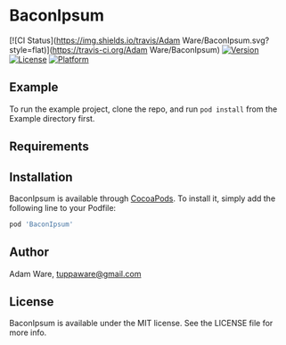 # BaconIpsum

[![CI Status](https://img.shields.io/travis/Adam Ware/BaconIpsum.svg?style=flat)](https://travis-ci.org/Adam Ware/BaconIpsum)
[![Version](https://img.shields.io/cocoapods/v/BaconIpsum.svg?style=flat)](https://cocoapods.org/pods/BaconIpsum)
[![License](https://img.shields.io/cocoapods/l/BaconIpsum.svg?style=flat)](https://cocoapods.org/pods/BaconIpsum)
[![Platform](https://img.shields.io/cocoapods/p/BaconIpsum.svg?style=flat)](https://cocoapods.org/pods/BaconIpsum)

## Example

To run the example project, clone the repo, and run `pod install` from the Example directory first.

## Requirements

## Installation

BaconIpsum is available through [CocoaPods](https://cocoapods.org). To install
it, simply add the following line to your Podfile:

```ruby
pod 'BaconIpsum'
```

## Author

Adam Ware, tuppaware@gmail.com

## License

BaconIpsum is available under the MIT license. See the LICENSE file for more info.
